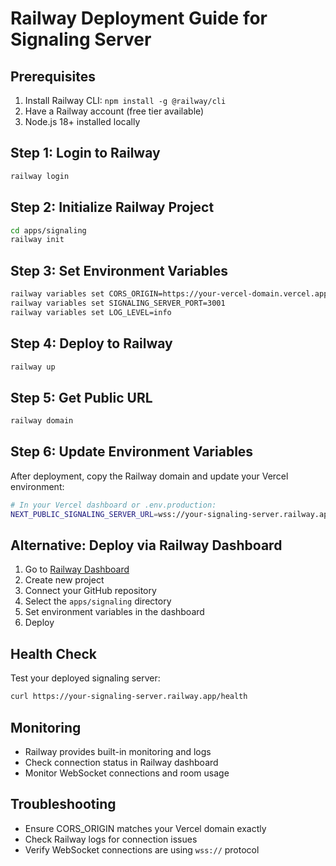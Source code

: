 # Railway Deployment Guide for Signaling Server

## Prerequisites
1. Install Railway CLI: `npm install -g @railway/cli`
2. Have a Railway account (free tier available)
3. Node.js 18+ installed locally

## Step 1: Login to Railway
```bash
railway login
```

## Step 2: Initialize Railway Project
```bash
cd apps/signaling
railway init
```

## Step 3: Set Environment Variables
```bash
railway variables set CORS_ORIGIN=https://your-vercel-domain.vercel.app
railway variables set SIGNALING_SERVER_PORT=3001
railway variables set LOG_LEVEL=info
```

## Step 4: Deploy to Railway
```bash
railway up
```

## Step 5: Get Public URL
```bash
railway domain
```

## Step 6: Update Environment Variables
After deployment, copy the Railway domain and update your Vercel environment:

```bash
# In your Vercel dashboard or .env.production:
NEXT_PUBLIC_SIGNALING_SERVER_URL=wss://your-signaling-server.railway.app
```

## Alternative: Deploy via Railway Dashboard

1. Go to [Railway Dashboard](https://railway.app)
2. Create new project
3. Connect your GitHub repository
4. Select the `apps/signaling` directory
5. Set environment variables in the dashboard
6. Deploy

## Health Check
Test your deployed signaling server:
```bash
curl https://your-signaling-server.railway.app/health
```

## Monitoring
- Railway provides built-in monitoring and logs
- Check connection status in Railway dashboard
- Monitor WebSocket connections and room usage

## Troubleshooting
- Ensure CORS_ORIGIN matches your Vercel domain exactly
- Check Railway logs for connection issues
- Verify WebSocket connections are using `wss://` protocol
